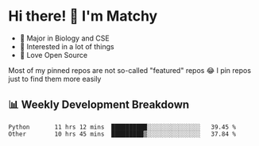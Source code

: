 # Hi there! 👋 I'm Matchy

- 🧬 Major in Biology and CSE
- 🎈 Interested in a lot of things
- 💜 Love Open Source

Most of my pinned repos are not so-called "featured" repos 😂 I pin repos just to find them more easily

## 📊 Weekly Development Breakdown

<!--START_SECTION:waka-->

```text
Python       11 hrs 12 mins  ██████████░░░░░░░░░░░░░░░   39.45 %
Other        10 hrs 45 mins  █████████▒░░░░░░░░░░░░░░░   37.84 %
```

<!--END_SECTION:waka-->
